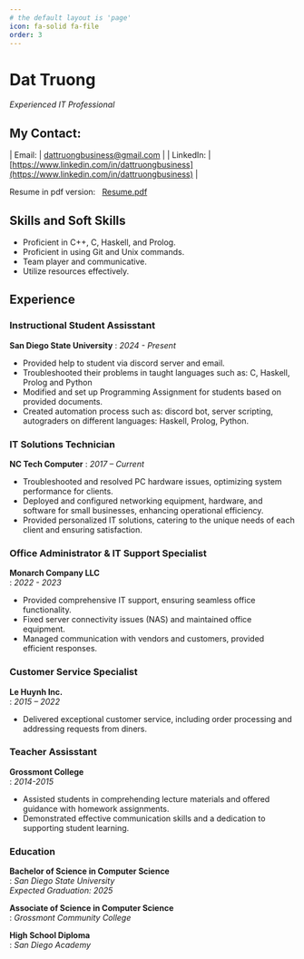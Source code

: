 ```yaml
---
# the default layout is 'page'
icon: fa-solid fa-file
order: 3
---
```


# Dat Truong                                     
*Experienced IT Professional*		 
## My Contact:

| Email: | [dattruongbusiness@gmail.com](mailto:dattruongbusiness@gmail.com) |
| LinkedIn: | [https://www.linkedin.com/in/dattruongbusiness](https://www.linkedin.com/in/dattruongbusiness) |

Resume in pdf version: &nbsp;&nbsp;[Resume.pdf](/assets/files/Resume.pdf)

## Skills and Soft Skills
- Proficient in C++, C, Haskell, and Prolog.
- Proficient in using Git and Unix commands.
- Team player and communicative.
- Utilize resources effectively.

## Experience
### Instructional Student Assisstant
**San Diego State University**
: *2024 - Present*
- Provided help to student via discord server and email. 
- Troubleshooted their problems in taught languages such as: C, Haskell, Prolog and Python
- Modified and set up Programming Assignment for students based on provided documents. 
- Created automation process such as: discord bot, server scripting, autograders on different languages: Haskell, Prolog, Python.


### IT Solutions Technician
**NC Tech Computer**
: *2017 – Current*
- Troubleshooted and resolved PC hardware issues, optimizing system performance for clients.
- Deployed and configured networking equipment, hardware, and software for small businesses, enhancing operational efficiency.
- Provided personalized IT solutions, catering to the unique needs of each client and ensuring satisfaction.

### Office Administrator & IT Support Specialist
**Monarch Company LLC**  
: *2022 - 2023*
- Provided comprehensive IT support, ensuring seamless office functionality.
- Fixed server connectivity issues (NAS) and maintained office equipment.
- Managed communication with vendors and customers, provided efficient responses. 


### Customer Service Specialist
**Le Huynh Inc.**  
: *2015 – 2022*
- Delivered exceptional customer service, including order processing and addressing requests from diners.

### Teacher Assisstant
**Grossmont College**  
: *2014-2015*
- Assisted students in comprehending lecture materials and offered guidance with homework assignments.
- Demonstrated effective communication skills and a dedication to supporting student learning.

### Education
**Bachelor of Science in Computer Science**  
:  *San Diego State University*  
  *Expected Graduation: 2025*

**Associate of Science in Computer Science**  
:  *Grossmont Community College*  
  

**High School Diploma**  
:  *San Diego Academy*  
  
